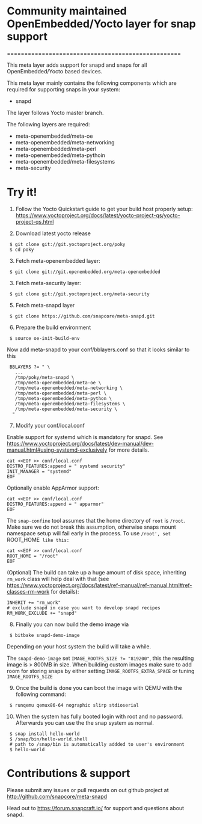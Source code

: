# Community maintained OpenEmbedded/Yocto layer for snap support
==================================================

This meta layer adds support for snapd and snaps for all OpenEmbedded/Yocto
based devices.

This meta layer mainly contains the following components which are
required for supporting snaps in your system:

 * snapd

The layer follows Yocto master branch.

The following layers are required:

 - meta-openembedded/meta-oe
 - meta-openembedded/meta-networking
 - meta-openembedded/meta-perl
 - meta-openembedded/meta-pythoin
 - meta-openembedded/meta-filesystems
 - meta-security

# Try it!

1. Follow the Yocto Quickstart guide to get your build host properly
   setup: https://www.yoctoproject.org/docs/latest/yocto-project-qs/yocto-project-qs.html

2. Download latest yocto release

```
 $ git clone git://git.yoctoproject.org/poky
 $ cd poky
```

3. Fetch meta-openembedded layer:

```
 $ git clone git://git.openembedded.org/meta-openembedded
```

3. Fetch meta-security layer:

```
 $ git clone git://git.yoctoproject.org/meta-security
```

5. Fetch meta-snapd layer

```
 $ git clone https://github.com/snapcore/meta-snapd.git
```

6. Prepare the build environment

```
 $ source oe-init-build-env
```

 Now add meta-snapd to your conf/bblayers.conf so that it looks similar to this

```
 BBLAYERS ?= " \
   ...
   /tmp/poky/meta-snapd \
   /tmp/meta-openembedded/meta-oe \
   /tmp/meta-openembedded/meta-networking \
   /tmp/meta-openembedded/meta-perl \
   /tmp/meta-openembedded/meta-python \
   /tmp/meta-openembedded/meta-filesystems \
   /tmp/meta-openembedded/meta-security \
  "
```

7. Modify your conf/local.conf

 Enable support for systemd which is mandatory for snapd. See
 https://www.yoctoproject.org/docs/latest/dev-manual/dev-manual.html#using-systemd-exclusively
 for more details.

```
cat <<EOF >> conf/local.conf
DISTRO_FEATURES:append = " systemd security"
INIT_MANAGER = "systemd"
EOF
```

Optionally enable AppArmor support:

```
cat <<EOF >> conf/local.conf
DISTRO_FEATURES:append = " apparmor"
EOF
```

The `snap-confine` tool assumes that the home directory of `root` is `/root`.
Make sure we do not break this assumption, otherwise snaps mount namespace
setup will fail early in the process. To use `/root', set `ROOT\_HOME` like
this:`

```
cat <<EOF >> conf/local.conf
ROOT_HOME = "/root"
EOF
```

 (Optional) The build can take up a huge amount of disk space, inheriting
 `rm_work` class will help deal with that (see
 https://www.yoctoproject.org/docs/latest/ref-manual/ref-manual.html#ref-classes-rm-work
 for details):

```
INHERIT += "rm_work"
# exclude snapd in case you want to develop snapd recipes
RM_WORK_EXCLUDE += "snapd"
```

8. Finally you can now build the demo image via

```
 $ bitbake snapd-demo-image
```

 Depending on your host system the build will take a while.

 The `snapd-demo-image` set `IMAGE_ROOTFS_SIZE ?= "819200"`, this the resulting
 image is > 800MB in size. When building custom images make sure to add room for
 storing snaps by either setting `IMAGE_ROOTFS_EXTRA_SPACE` or tuning
 `IMAGE_ROOTFS_SIZE`

9. Once the build is done you can boot the image with QEMU with the following
   command:

```
 $ runqemu qemux86-64 nographic slirp stdioserial
```

10. When the system has fully booted login with root and no password. Afterwards
   you can use the the snap system as normal.

```
 $ snap install hello-world
 $ /snap/bin/hello-world.shell
 # path to /snap/bin is automatically addded to user's environment
 $ hello-world
```

# Contributions & support

Please submit any issues or pull requests on out github project at
http://github.com/snapcore/meta-snapd

Head out to https://forum.snapcraft.io/ for support and questions about snapd.
